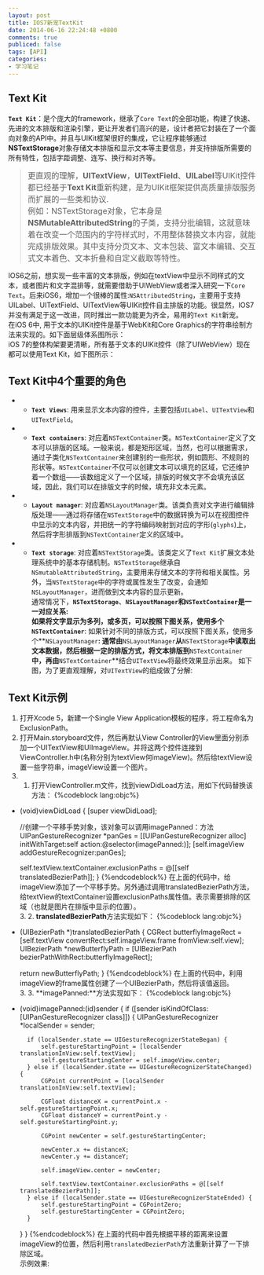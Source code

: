 ```yaml
---
layout: post
title: IOS7新宠TextKit
date: 2014-06-16 22:24:48 +0800
comments: true
publiced: false
tags: [API]
categories:
- 学习笔记
---
```


## Text Kit 
**`Text Kit`**：是个庞大的framework，继承了`Core Text`的全部功能，构建了快速、先进的文本排版和渲染引擎，更让开发者们高兴的是，设计者把它封装在了一个面向对象的API中。并且与UIKit框架很好的集成，它让程序能够通过**NSTextStorage**对象存储文本排版和显示文本等主要信息，并支持排版所需要的所有特性，包括字距调整、连写、换行和对齐等。  
><font size=3>更直观的理解，**UITextView**，**UITextField**、**UILabel**等UIKit控件都已经基于**Text Kit**重新构建，是为UIKit框架提供高质量排版服务而扩展的一些类和协议.  
例如：NSTextStorage对象，它本身是**NSMutableAttributedString**的子类，支持分批编辑，这就意味着在改变一个范围内的字符样式时，不用整体替换文本内容，就能完成排版效果。其中支持分页文本、文本包装、富文本编辑、交互式文本着色、文本折叠和自定义截取等特性。</font>  

IOS6之前，想实现一些丰富的文本排版，例如在textView中显示不同样式的文本，或者图片和文字混排等，就需要借助于UIWebView或者深入研究一下`Core Text`。后来iOS6，增加一个很棒的属性:`NSAttributedString`，主要用于支持UILabel、UITextField、UITextView等UIKit控件自主排版的功能。很显然，IOS7并没有满足于这一改进，同时推出一款功能更为齐全，易用的`Text Kit`新宠。  
在iOS 6中, 用于文本的UIKit控件是基于WebKit和Core Graphics的字符串绘制方法来实现的。如下面层级体系图所示：  
iOS 7的整体构架要更清晰，所有基于文本的UIKit控件（除了UIWebView）现在都可以使用Text Kit，如下图所示：  

<!--more-->
## Text Kit中4个重要的角色

* * **`Text Views`**: 用来显示文本内容的控件，主要包括`UILabel`、`UITextView`和`UITextField`。  
* * **`Text containers`**: 对应着`NSTextContainer`类。`NSTextContainer`定义了文本可以排版的区域。一般来说，都是矩形区域，当然，也可以根据需求，通过子类化`NSTextContainer`来创建别的一些形状，例如圆形、不规则的形状等。`NSTextContainer`不仅可以创建文本可以填充的区域，它还维护着一个数组——该数组定义了一个区域，排版的时候文字不会填充该区域，因此，我们可以在排版文字的时候，填充非文本元素。    
* * **`Layout manager`**: 对应着`NSLayoutManager`类。该类负责对文字进行编辑排版处理——通过将存储在`NSTextStorage`中的数据转换为可以在视图控件中显示的文本内容，并把统一的字符编码映射到对应的字形(`glyphs`)上，然后将字形排版到`NSTextContainer`定义的区域中。  
* * **`Text storage`**: 对应着`NSTextStorage`类。该类定义了`Text Kit`扩展文本处理系统中的基本存储机制。`NSTextStorage`继承自`NSmutableAttributedString`，主要用来存储文本的字符和相关属性。另外，当`NSTextStorage`中的字符或属性发生了改变，会通知`NSLayoutManager`，进而做到文本内容的显示更新。  
通常情况下，**`NSTextStorage`**、**`NSLayoutManager`**和**`NSTextContainer`**是一一对应关系:  
如果将文字显示为多列，或多页，可以按照下图关系，使用多个**`NSTextContainer`**:
如果针对不同的排版方式，可以按照下图关系，使用多个**`NSLayoutManager`**:
通常由**`NSLayoutManager`**从**`NSTextStorage`**中读取出文本数据，然后根据一定的排版方式，将文本排版到**`NSTextContainer`**中，再由**`NSTextContainer`**结合`UITextView`将最终效果显示出来。
如下图，为了更直观理解，对`UITextView`的组成做了分解: 

## Text Kit示例

  1. 打开Xcode 5，新建一个Single View Application模板的程序，将工程命名为ExclusionPath。
  2. 打开Main.storyboard文件，然后再默认View Controller的View里面分别添加一个UITextView和UIImageView。并将这两个控件连接到ViewController.h中(名称分别为textView何imageView)。然后给textView设置一些字符串，imageView设置一个图片。
  3. 1. 打开ViewController.m文件，找到viewDidLoad方法，用如下代码替换该方法：
{%codeblock lang:objc%}
- (void)viewDidLoad
{
    [super viewDidLoad];

    //创建一个平移手势对象，该对象可以调用imagePanned：方法
    UIPanGestureRecognizer *panGes = [[UIPanGestureRecognizer alloc] initWithTarget:self action:@selector(imagePanned:)];
    [self.imageView addGestureRecognizer:panGes];

    self.textView.textContainer.exclusionPaths = @[[self translatedBezierPath]];
}
{%endcodeblock%}
在上面的代码中，给imageView添加了一个平移手势。另外通过调用translatedBezierPath方法，给textView的textContainer设置exclusionPaths属性值。表示需要排除的区域（也就是图片在排版中显示的位置）。  
  3. 2. **translatedBezierPath**方法实现如下：
{%codeblock lang:objc%}
- (UIBezierPath *)translatedBezierPath
{
    CGRect butterflyImageRect = [self.textView convertRect:self.imageView.frame fromView:self.view];
    UIBezierPath *newButterflyPath = [UIBezierPath bezierPathWithRect:butterflyImageRect];

    return newButterflyPath;
}
{%endcodeblock%}
在上面的代码中，利用imageView的frame属性创建了一个UIBezierPath，然后将该值返回。  
  3. 3. **imagePanned:**方法实现如下：
{%codeblock lang:objc%}
- (void)imagePanned:(id)sender
{
    if ([sender isKindOfClass:[UIPanGestureRecognizer class]]) {
        UIPanGestureRecognizer *localSender = sender;

        if (localSender.state == UIGestureRecognizerStateBegan) {
            self.gestureStartingPoint = [localSender translationInView:self.textView];
            self.gestureStartingCenter = self.imageView.center;
        } else if (localSender.state == UIGestureRecognizerStateChanged) {
            CGPoint currentPoint = [localSender translationInView:self.textView];

            CGFloat distanceX = currentPoint.x - self.gestureStartingPoint.x;
            CGFloat distanceY = currentPoint.y - self.gestureStartingPoint.y;

            CGPoint newCenter = self.gestureStartingCenter;

            newCenter.x += distanceX;
            newCenter.y += distanceY;

            self.imageView.center = newCenter;

            self.textView.textContainer.exclusionPaths = @[[self translatedBezierPath]];
        } else if (localSender.state == UIGestureRecognizerStateEnded) {
            self.gestureStartingPoint = CGPointZero;
            self.gestureStartingCenter = CGPointZero;
        }
    }
}
{%endcodeblock%}
在上面的代码中首先根据平移的距离来设置imageView的位置，然后利用`translatedBezierPath`方法重新计算了一下排除区域。  
示例效果:  
